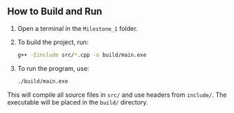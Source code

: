## How to Build and Run

1. Open a terminal in the `Milestone_1` folder.
2. To build the project, run:

   ```sh
   g++ -Iinclude src/*.cpp -o build/main.exe
   ```

3. To run the program, use:

   ```sh
   ./build/main.exe
   ```

This will compile all source files in `src/` and use headers from `include/`. The executable will be placed in the `build/` directory.
